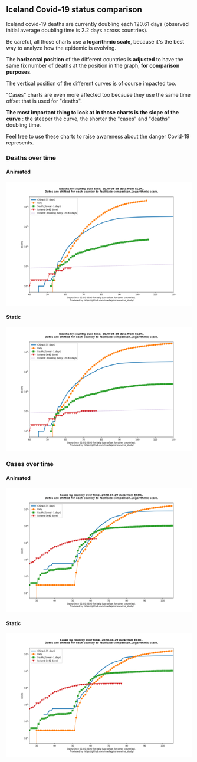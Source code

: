 ## Iceland Covid-19 status comparison 

Iceland covid-19 deaths are currently doubling each 120.61 days (observed initial average doubling time is 2.2 days across countries).



Be careful, all those charts use a **logarithmic scale**, because it's the best way to analyze how the epidemic is evolving.
 
The **horizontal position** of the different countries is **adjusted** to have the same fix number of deaths at the position in the graph, **for comparison purposes**.

The vertical position of the different curves is of course impacted too.

"Cases" charts are even more affected too because they use the same time offset that is used for "deaths".

**The most important thing to look at in those charts is the slope of the curve** : the steeper the curve, the shorter the "cases" and "deaths" doubling time.

Feel free to use these charts to raise awareness about the danger Covid-19 represents. 


 
### Deaths over time
 
#### Animated
![Iceland covid-19 deaths animated chart](https://raw.githubusercontent.com/madlag/coronavirus_study/master/notebooks/graphs/2020-04-29/countries/Iceland/2020-04-29_Iceland_deaths.gif "Iceland covid-19 deaths animated chart")   
 
#### Static
![Iceland covid-19 deaths static chart](https://raw.githubusercontent.com/madlag/coronavirus_study/master/notebooks/graphs/2020-04-29/countries/Iceland/2020-04-29_Iceland_deaths.png "Iceland covid-19 deaths static chart")   

 
### Cases over time
 
#### Animated
![Iceland covid-19 cases animated chart](https://raw.githubusercontent.com/madlag/coronavirus_study/master/notebooks/graphs/2020-04-29/countries/Iceland/2020-04-29_Iceland_cases.gif "Iceland covid-19 cases animated chart")   
 
#### Static
![Iceland covid-19 cases static chart](https://raw.githubusercontent.com/madlag/coronavirus_study/master/notebooks/graphs/2020-04-29/countries/Iceland/2020-04-29_Iceland_cases.png "Iceland covid-19 cases static chart")   

